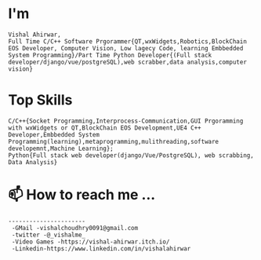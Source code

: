# I'm
```
Vishal Ahirwar,
Full Time C/C++ Software Prgorammer{QT,wxWidgets,Robotics,BlockChain EOS Developer, Computer Vision, Low lagecy Code, learning Embbedded System Programming}/Part Time Python Developer{(Full stack developer/django/vue/postgreSQL),web scrabber,data analysis,computer vision}
```
# Top Skills
```
C/C++{Socket Programming,Interprocess-Communication,GUI Prgoramming with wxWidgets or QT,BlockChain EOS Development,UE4 C++ Developer,Embbedded System Programming(learning),metaprogramming,mulithreading,software developemnt,Machine Learning};
Python{Full stack web developer(django/Vue/PostgreSQL), web scrabbing, Data Analysis}
```
# 📫 How to reach me ...
```
----------------------
 -GMail -vishalchoudhry0091@gmail.com
 -twitter -@_vishalme_
 -Video Games -https://vishal-ahirwar.itch.io/
 -Linkedin-https://www.linkedin.com/in/vishalahirwar
```
<!---
IVishalAhirwar/IVishalAhirwar is a ✨ special ✨ repository because its `README.md` (this file) appears on your GitHub profile.
You can click the Preview link to take a look at your changes.
--->
